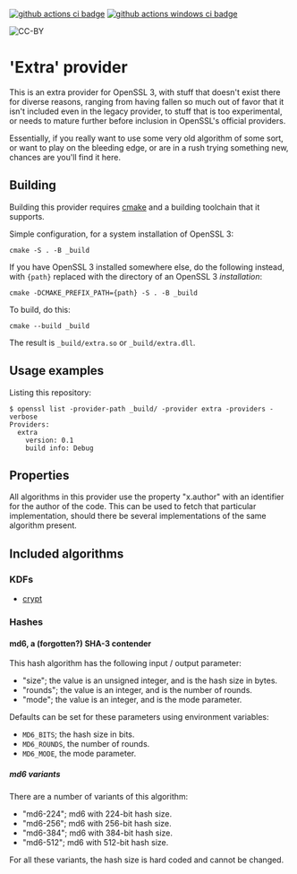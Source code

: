 [![github actions ci badge]][github actions ci]
[![github actions windows ci badge]][github actions windows ci]

![CC-BY](https://i.creativecommons.org/l/by/4.0/80x15.png)

'Extra' provider
================

This is an extra provider for OpenSSL 3, with stuff that doesn't exist
there for diverse reasons, ranging from having fallen so much out of
favor that it isn't included even in the legacy provider, to stuff
that is too experimental, or needs to mature further before inclusion
in OpenSSL's official providers.

Essentially, if you really want to use some very old algorithm of some
sort, or want to play on the bleeding edge, or are in a rush trying
something new, chances are you'll find it here.

Building
--------

Building this provider requires [cmake](https://cmake.org) and a
building toolchain that it supports.

Simple configuration, for a system installation of OpenSSL 3:

    cmake -S . -B _build

If you have OpenSSL 3 installed somewhere else, do the following
instead, with `{path}` replaced with the directory of an OpenSSL 3
*installation*:

    cmake -DCMAKE_PREFIX_PATH={path} -S . -B _build

To build, do this:

    cmake --build _build

The result is `_build/extra.so` or `_build/extra.dll`.

Usage examples
--------------

Listing this repository:

``` console
$ openssl list -provider-path _build/ -provider extra -providers -verbose
Providers:
  extra
    version: 0.1
    build info: Debug
```

Properties
----------

All algorithms in this provider use the property "x.author" with an
identifier for the author of the code.  This can be used to fetch that
particular implementation, should there be several implementations of
the same algorithm present.

Included algorithms
-------------------

### KDFs

-   [crypt](crypt.md)

### Hashes

#### md6, a (forgotten?) SHA-3 contender

This hash algorithm has the following input / output parameter:

-   "size"; the value is an unsigned integer, and is the hash size in
    bytes.
-   "rounds"; the value is an integer, and is the number of rounds.
-   "mode"; the value is an integer, and is the mode parameter.

Defaults can be set for these parameters using environment variables:

-   `MD6_BITS`; the hash size in bits.
-   `MD6_ROUNDS`, the number of rounds.
-   `MD6_MODE`, the mode parameter.

##### md6 variants

There are a number of variants of this algorithm:

-   "md6-224"; md6 with 224-bit hash size.
-   "md6-256"; md6 with 256-bit hash size.
-   "md6-384"; md6 with 384-bit hash size.
-   "md6-512"; md6 with 512-bit hash size.

For all these variants, the hash size is hard coded and cannot be changed.

<!-- Logos and Badges -->

[github actions ci badge]:
    <https://github.com/provider-corner/extra/workflows/Linux%20%26%20MacOS%20GitHub%20CI/badge.svg>
    "GitHub Actions CI Status"

[github actions ci]:
    <https://github.com/provider-corner/extra/actions?query=workflow%3A%22Linux%20%26%20MacOS%20GitHub+CI%22>
    "GitHub Actions CI"

[github actions windows ci badge]:
    <https://github.com/provider-corner/extra/workflows/Windows%20GitHub%20CI/badge.svg>
    "GitHub Actions CI Status"

[github actions windows ci]:
    <https://github.com/provider-corner/extra/actions?query=workflow%3A%22Windows+GitHub+CI%22>
    "GitHub Actions CI"

